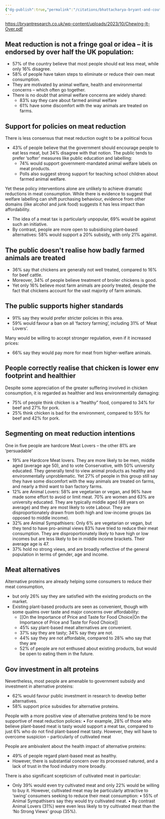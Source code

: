 ```yaml
---
{"dg-publish":true,"permalink":"/citations/bhattacharya-bryant-and-couture-2023/","tags":["#citation","#report","#bryant_insight","#cultivated_meat","#consumer_attitudes","#alternative_proteins"],"created":"2025-10-23T17:42:46.847+01:00","updated":"2025-10-23T18:06:08.959+01:00"}
---
```


https://bryantresearch.co.uk/wp-content/uploads/2023/10/Chewing-It-Over.pdf

## Meat reduction is not a fringe goal or idea – it is endorsed by over half the UK population:
- 57% of the country believe that most people should eat less meat, while only 16% disagree.
- 58% of people have taken steps to eliminate or reduce their own meat consumption.
- They are motivated by animal welfare, health and environmental concerns – which often go together.
- There is no doubt that animal welfare concerns are widely shared:
	- 83% say they care about farmed animal welfare
	- 61% have some discomfort with the way animals are treated on farms.

## Support for policies on meat reduction
There is less consensus that meat reduction ought to be a political focus
- 43% of people believe that the government should encourage people to eat less meat, but 34% disagree with that notion.
The public tends to prefer ‘softer’ measures like public education and labelling:
	- 74% would support government-mandated animal welfare labels on meat products.
	- Polls also suggest strong support for teaching school children about farmed animal welfare.

Yet these policy interventions alone are unlikely to achieve dramatic reductions in meat consumption. While there is evidence to suggest that welfare labelling can shift purchasing behaviour, evidence from other domains (like alcohol and junk food) suggests it has less impact than affordability.

- The idea of a meat tax is particularly unpopular, 69% would be against such an initiative.
- By contrast, people are more open to subsidising plant-based alternatives: 58% would support a 20% subsidy, with only 21% against.

## The public doesn't realise how badly farmed animals are treated
- 36% say that chickens are generally not well treated, compared to 16% for beef cattle.
- Moreover, 34% of people believe treatment of broiler chickens is good.
- Yet only 16% believe most farm animals are poorly treated, despite the fact that chickens account for the vast majority of farm animals.

## The public supports higher standards
- 91% say they would prefer stricter policies in this area.
- 59% would favour a ban on all ‘factory farming’, including 31% of ‘Meat Lovers’.

Many would be willing to accept stronger regulation, even if it increased prices:
- 66% say they would pay more for meat from higher-welfare animals.

## People correctly realise that chicken is lower env footprint and healthier
Despite some appreciation of the greater suffering involved in chicken consumption, it is regarded as healthier and less environmentally damaging:
- 75% of people think chicken is a “healthy” food, compared to 34% for beef and 27% for pork.
- 25% think chicken is bad for the environment, compared to 55% for beef and 42% for pork.

## Segmenting on meat reduction intentions
One in five people are hardcore Meat Lovers – the other 81% are ‘persuadable’
- 19% are Hardcore Meat lovers. They are more likely to be men, middle aged (average age 50), and to vote Conservative, with 50% university educated. They generally tend to view animal products as healthy and environmentally unproblematic. Yet 27% of people in this group still say they have some discomfort with the way animals are treated on farms, and nearly a third want to ban factory farms.
- 12% are Animal Lovers: 58% are vegetarian or vegan, and 96% have made some effort to avoid or limit meat. 70% are women and 63% are university educated. They are typically middle aged (48 years on average) and they are most likely to vote Labour. They are disproportionately drawn from both high and low-income groups (as opposed to middle income).
- 32% are Animal Sympathisers: Only 6% are vegetarian or vegan, but they tend to have pro-animal views 83% have tried to reduce their meat consumption. They are disproportionately likely to have high or low incomes but are less likely to be in middle income brackets. Their average age is 47.
- 37% hold no strong views, and are broadly reflective of the general population in terms of gender, age and income.

## Meat alternatives
Alternative proteins are already helping some consumers to reduce their meat consumption, 
- but only 26% say they are satisfied with the existing products on the market.
- Existing plant-based products are seen as convenient, though with some qualms over taste and major concerns over affordability:
	- [[On the Importance of Price and Taste for Food Choice\|On the Importance of Price and Taste for Food Choice]]
	- 45% say plant-based meat alternatives are convenient.
	- 37% say they are tasty; 34% say they are not.
	- 44% say they are not affordable, compared to 28% who say that they are
	- 52% of people are not enthused about existing products, but would be open to eating them in the future.

## Gov investment in alt proteins
Nevertheless, most people are amenable to government subsidy and investment
in alternative proteins:
- 62% would favour public investment in research to develop better alternatives.
- 58% support price subsidies for alternative proteins.


People with a more positive view of alternative proteins tend to be more supportive of meat reduction policies:
• For example, 28% of those who believe plant-based meat is tasty would
support a meat tax, compared to just 6% who do not find plant-based meat
tasty.
However, they will have to overcome suspicion – particularly of cultivated
meat

People are ambivalent about the health impact of alternative proteins:
- 49% of people regard plant-based meat as healthy.
- However, there is substantial concern over its processed natured, and a lack of trust in the food industry more broadly.

There is also significant scepticism of cultivated meat in particular:
- Only 39% would even try cultivated meat and only 22% would be willing to buy it.
However, cultivated meat may be particularly attractive to ‘swing’ consumers
seeking to reduce their meat consumption:
• 55% of Animal Sympathisers say they would try cultivated meat.
• By contrast Animal Lovers (31%) were even less likely to try cultivated meat
than the ‘No Strong Views’ group (35%).